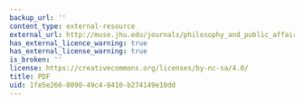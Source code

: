 ```yaml
---
backup_url: ''
content_type: external-resource
external_url: http://muse.jhu.edu/journals/philosophy_and_public_affairs/v030/30.2yaffe.pdf
has_external_licence_warning: true
has_external_license_warning: true
is_broken: ''
license: https://creativecommons.org/licenses/by-nc-sa/4.0/
title: PDF
uid: 1fe5e266-8090-49c4-8410-b274149e10dd
---
```


